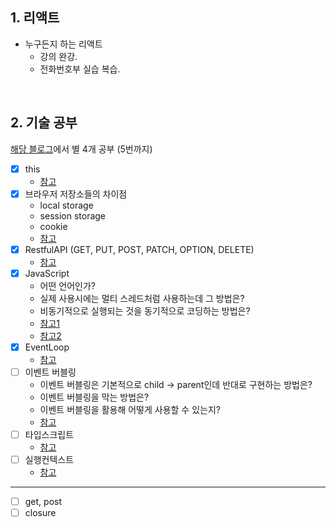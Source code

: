 ## 1. 리액트
- 누구든지 하는 리액트
  - 강의 완강.
  - 전화번호부 실습 복습.

<br/>

## 2. 기술 공부
[해당 블로그](https://realmojo.tistory.com/300)에서 별 4개 공부 (5번까지)
- [x] this
  - [참고](https://poiemaweb.com/js-this)
- [x] 브라우저 저장소들의 차이점
  - local storage
  - session storage
  - cookie
  - [참고](https://velog.io/@ejchaid/localstorage-sessionstorage-cookie%EC%9D%98-%EC%B0%A8%EC%9D%B4%EC%A0%90)
- [x] RestfulAPI (GET, PUT, POST, PATCH, OPTION, DELETE)
  - [참고](https://javaplant.tistory.com/18)
- [x] JavaScript
  - 어떤 언어인가?
  - 실제 사용시에는 멀티 스레드처럼 사용하는데 그 방법은?
  - 비동기적으로 실행되는 것을 동기적으로 코딩하는 방법은?
  - [참고1](https://realmojo.tistory.com/109)
  - [참고2](https://boxfoxs.tistory.com/294)
- [x] EventLoop
  - [참고](https://im-developer.tistory.com/113)
- [ ] 이벤트 버블링
  - 이벤트 버블링은 기본적으로 child -> parent인데 반대로 구현하는 방법은?
  - 이벤트 버블링을 막는 방법은?
  - 이벤트 버블링을 활용해 어떻게 사용할 수 있는지?
  - [참고](https://joshua1988.github.io/web-development/javascript/event-propagation-delegation/)
- [ ] 타입스크립트
  - [참고](https://hyunseob.github.io/2018/08/12/do-you-need-to-use-ts/)
- [ ] 실행컨텍스트
  - [참고](https://poiemaweb.com/js-execution-context)

***

- [ ] get, post
- [ ] closure

